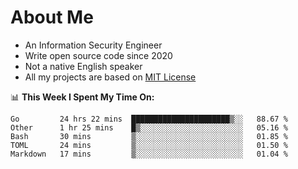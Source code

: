 # About Me

- An Information Security Engineer
- Write open source code since 2020
- Not a native English speaker
- All my projects are based on [MIT License](https://opensource.org/licenses/MIT)

📊 **This Week I Spent My Time On:**
<!--START_SECTION:waka-->
```text
Go         24 hrs 22 mins  ██████████████████████▒░░   88.67 % 
Other      1 hr 25 mins    █▒░░░░░░░░░░░░░░░░░░░░░░░   05.16 % 
Bash       30 mins         ▒░░░░░░░░░░░░░░░░░░░░░░░░   01.85 % 
TOML       24 mins         ▒░░░░░░░░░░░░░░░░░░░░░░░░   01.50 % 
Markdown   17 mins         ▒░░░░░░░░░░░░░░░░░░░░░░░░   01.04 % 
```
<!--END_SECTION:waka-->

